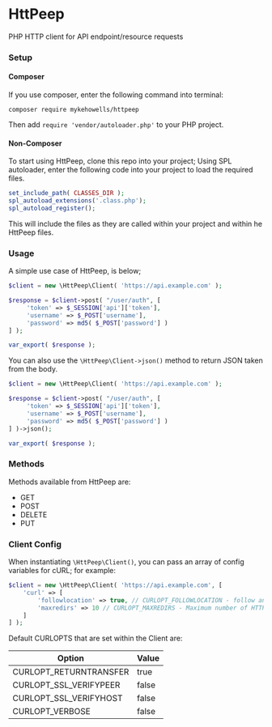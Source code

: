 # HttPeep
PHP HTTP client for API endpoint/resource requests

### Setup

#### Composer

If you use composer, enter the following command into terminal:

```composer require mykehowells/httpeep```

Then add ```require 'vendor/autoloader.php'``` to your PHP project.

#### Non-Composer

To start using HttPeep, clone this repo into your project;
Using SPL autoloader, enter the following code into your project to load the required files.

```php
set_include_path( CLASSES_DIR );
spl_autoload_extensions('.class.php');
spl_autoload_register();
```

This will include the files as they are called within your project and within he HttPeep files.

### Usage

A simple use case of HttPeep, is below;

```php
$client = new \HttPeep\Client( 'https://api.example.com' );

$response = $client->post( "/user/auth", [
     'token' => $_SESSION['api']['token'],
     'username' => $_POST['username'],
     'password' => md5( $_POST['password'] )
] );

var_export( $response );
```

You can also use the ```\HttPeep\Client->json()``` method to return JSON taken from the body.

```php
$client = new \HttPeep\Client( 'https://api.example.com' );

$response = $client->post( "/user/auth", [
     'token' => $_SESSION['api']['token'],
     'username' => $_POST['username'],
     'password' => md5( $_POST['password'] )
] )->json();

var_export( $response );
```

### Methods

Methods available from HttPeep are:

- GET
- POST
- DELETE
- PUT

### Client Config

When instantiating ```\HttPeep\Client()```, you can pass an array of config variables for cURL; for example:

```php
$client = new \HttPeep\Client( 'https://api.example.com', [
    'curl' => [
        'followlocation' => true, // CURLOPT_FOLLOWLOCATION - follow any Location: header sent as part of the HTTP header
        'maxredirs' => 10 // CURLOPT_MAXREDIRS - Maximum number of HTTP redirections to follow
    ]
] );
```

Default CURLOPTS that are set within the Client are:

| Option                  | Value         |
| ----------------------- | ------------- |
| CURLOPT_RETURNTRANSFER  | true          |
| CURLOPT_SSL_VERIFYPEER  | false         |
| CURLOPT_SSL_VERIFYHOST  | false         |
| CURLOPT_VERBOSE         | false         |

